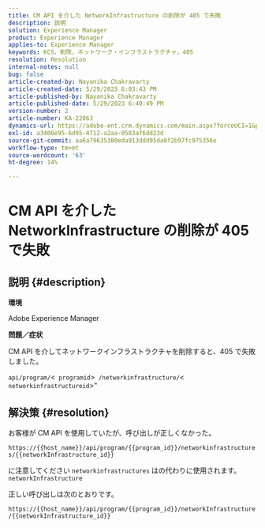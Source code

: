 ```yaml
---
title: CM API を介した NetworkInfrastructure の削除が 405 で失敗
description: 説明
solution: Experience Manager
product: Experience Manager
applies-to: Experience Manager
keywords: KCS，削除，ネットワーク・インフラストラクチャ，405
resolution: Resolution
internal-notes: null
bug: false
article-created-by: Nayanika Chakravarty
article-created-date: 5/29/2023 6:03:43 PM
article-published-by: Nayanika Chakravarty
article-published-date: 5/29/2023 6:40:49 PM
version-number: 2
article-number: KA-22063
dynamics-url: https://adobe-ent.crm.dynamics.com/main.aspx?forceUCI=1&pagetype=entityrecord&etn=knowledgearticle&id=04918225-4bfe-ed11-8f6e-6045bd006793
exl-id: a3406e95-6d95-4712-a2aa-0583af6dd23d
source-git-commit: aa6a79635380eda913ddd95da0f2b97fc975356e
workflow-type: tm+mt
source-wordcount: '63'
ht-degree: 14%

---
```


# CM API を介した NetworkInfrastructure の削除が 405 で失敗

## 説明 {#description}


<b>環境</b>

Adobe Experience Manager

<b>問題／症状</b>

CM API を介してネットワークインフラストラクチャを削除すると、405 で失敗しました。

`api/program/`&lt;` programid`>` /networkinfrastructure/`&lt;` networkinfrastructureid`>&quot;


## 解決策 {#resolution}


お客様が CM API を使用していたが、呼び出しが正しくなかった。

`https://{{host_name}}/api/program/{{program_id}}/networkinfrastructures/{{networkInfrastructure_id}}`

に注意してください `networkinfrastructures` はの代わりに使用されます。 `networkInfrastructure`

正しい呼び出しは次のとおりです。

`https://{{host_name}}/api/program/{{program_id}}/networkInfrastructure /{{networkInfrastructure_id}}`
